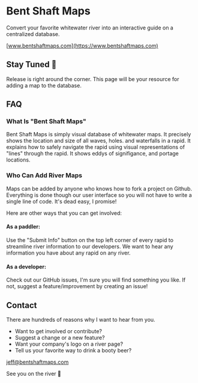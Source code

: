 # Bent Shaft Maps

Convert your favorite whitewater river into an interactive guide on a centralized database.

[www.bentshaftmaps.com](https://www.bentshaftmaps.com)

## Stay Tuned :construction:

Release is right around the corner. This page will be your resource for adding a map to the database. 

## FAQ

### What Is "Bent Shaft Maps"

Bent Shaft Maps is simply visual database of whitewater maps. It precisely shows the location and size of all waves, holes. and waterfalls in a rapid. It explains how to safely navigate the rapid using visual representations of "lines" through the rapid. It shows eddys of signifigance, and portage locations.

### Who Can Add River Maps

Maps can be added by anyone who knows how to fork a project on Github. Everything is done though our user interface so you will not have to write a single line of code. It's dead easy, I promise!

Here are other ways that you can get involved:

#### As a paddler:

Use the "Submit Info" button on the top left corner of every rapid to streamline river information to our developers. We want to hear any information you have about any rapid on any river.

#### As a developer:

Check out our GitHub issues, I'm sure you will find something you like. If not, suggest a feature/improvement by creating an issue!

## Contact

There are hundreds of reasons why I want to hear from you.

- Want to get involved or contribute?
- Suggest a change or a new feature?
- Want your company's logo on a river page?
- Tell us your favorite way to drink a booty beer?

jeff@bentshaftmaps.com

See you on the river :ocean:
